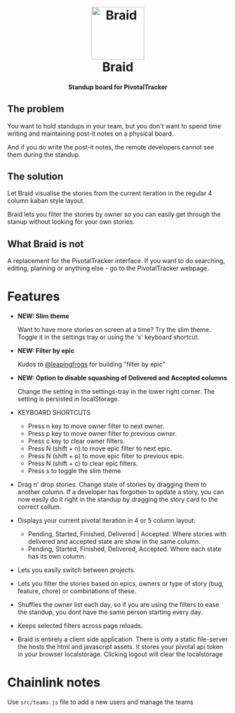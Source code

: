 <h1 align="center">
  <br>
  <a href="https://braid.netlify.com">
    <img src="https://raw.githubusercontent.com/jobn/braid/master/src/icon.png" alt="Braid" width="120">
  </a>
  <br>
  Braid
  <br>
</h1>

<h4 align="center">Standup board for PivotalTracker</h4>

## The problem

You want to hold standups in your team, but you don't want to spend time writing and maintaining post-it notes on a physical board.

And if you do write the post-it notes, the remote developers cannot see them during the standup.

## The solution

Let Braid visualise the stories from the current iteration in the regular 4 column kaban style layout.

Braid lets you filter the stories by owner so you can easily get through the stanup without looking for your own stories.

## What Braid is not

A replacement for the PivotalTracker interface. If you want to do searching, editing, planning or anything else - go to the PivotalTracker webpage.

# Features

- **NEW: Slim theme**

  Want to have more stories on screen at a time? Try the slim theme. Toggle it in the settings tray or using the 's' keyboard shortcut.

- **NEW: Filter by epic**

  Kudos to [@leapingfrogs](https://github.com/leapingfrogs) for building "filter by epic"

- **NEW: Option to disable squashing of Delivered and Accepted columns**

  Change the setting in the settings-tray in the lower right corner. The setting is persisted in localStorage.

* KEYBOARD SHORTCUTS

  - Press n key to move owner filter to next owner.
  - Press p key to move owner filter to previous owner.
  - Press c key to clear owner filters.
  - Press N (shift + n) to move epic filter to next epic.
  - Press N (shift + p) to move epic filter to previous epic.
  - Press N (shift + c) to clear epic filters.
  - Press s to toggle the slim theme

- Drag n' drop stories. Change state of stories by dragging them to another column. If a developer has forgotten to opdate a story, you can now easily do it right in the standup by dragging the story card to the correct collum.

* Displays your current pivotal iteration in 4 or 5 column layout:

  - Pending, Started, Finished, Delivered | Accepted. Where stories with delivered and accepted state are show in the same column.
  - Pending, Started, Finished, Delivered, Accepted. Where each state has its own column.

* Lets you easily switch between projects.

* Lets you filter the stories based on epics, owners or type of story (bug, feature, chore) or combinations of these.

* Shuffles the owner list each day, so if you are using the filters to ease the standup, you dont have the same person starting every day.

* Keeps selected filters across page reloads.

* Braid is entirely a client side application. There is only a static file-server the hosts the html and javascript assets. It stores your pivotal api token in your browser localstorage. Clicking logout will clear the localstorage

# Chainlink notes

Use `src/teams.js` file to add a new users and manage the teams
